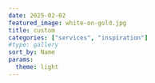 ```yaml
---
date: 2025-02-02
featured_image: white-on-gold.jpg
title: custom
categories: ["services", "inspiration"]
#type: gallery
sort_by: Name
params:
  theme: light
---
```

